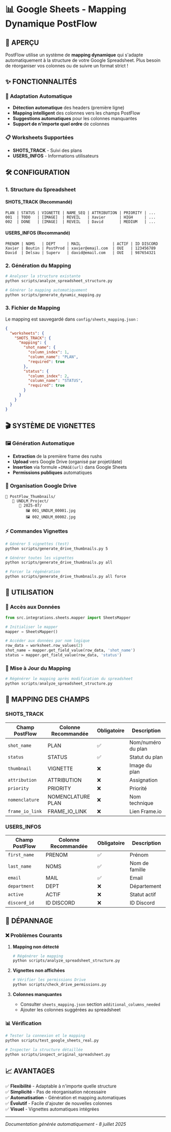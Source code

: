 # 📊 Google Sheets - Mapping Dynamique PostFlow

## 🎯 APERÇU

PostFlow utilise un système de **mapping dynamique** qui s'adapte automatiquement à la structure de votre Google Spreadsheet. Plus besoin de réorganiser vos colonnes ou de suivre un format strict !

## ✨ FONCTIONNALITÉS

### 🔄 **Adaptation Automatique**
- **Détection automatique** des headers (première ligne)
- **Mapping intelligent** des colonnes vers les champs PostFlow
- **Suggestions automatiques** pour les colonnes manquantes
- **Support de n'importe quel ordre** de colonnes

### 📋 **Worksheets Supportées**
- **SHOTS_TRACK** - Suivi des plans
- **USERS_INFOS** - Informations utilisateurs

## 🛠️ CONFIGURATION

### 1. Structure du Spreadsheet

#### SHOTS_TRACK (Recommandé)
```
PLAN | STATUS | VIGNETTE | NAME_SEQ | ATTRIBUTION | PRIORITY | ...
001  | TODO   | [IMAGE]  | REVEIL   | Xavier      | HIGH     | ...
002  | DONE   | [IMAGE]  | REVEIL   | David       | MEDIUM   | ...
```

#### USERS_INFOS (Recommandé)
```
PRENOM | NOMS   | DEPT     | MAIL              | ACTIF | ID DISCORD
Xavier | Boutin | PostProd | xavier@email.com  | OUI   | 123456789
David  | Delsau | Superv   | david@email.com   | OUI   | 987654321
```

### 2. Génération du Mapping

```bash
# Analyser la structure existante
python scripts/analyze_spreadsheet_structure.py

# Générer le mapping automatiquement
python scripts/generate_dynamic_mapping.py
```

### 3. Fichier de Mapping

Le mapping est sauvegardé dans `config/sheets_mapping.json` :

```json
{
  "worksheets": {
    "SHOTS_TRACK": {
      "mapping": {
        "shot_name": {
          "column_index": 1,
          "column_name": "PLAN",
          "required": true
        },
        "status": {
          "column_index": 2,
          "column_name": "STATUS",
          "required": true
        }
      }
    }
  }
}
```

## 🎬 SYSTÈME DE VIGNETTES

### 🖼️ **Génération Automatique**
- **Extraction** de la première frame des rushs
- **Upload** vers Google Drive (organisé par projet/date)
- **Insertion** via formule `=IMAGE(url)` dans Google Sheets
- **Permissions publiques** automatiques

### 📁 **Organisation Google Drive**
```
📁 PostFlow_Thumbnails/
   📁 UNDLM_Project/
      📁 2025-07/
         🖼️ 001_UNDLM_00001.jpg
         🖼️ 002_UNDLM_00002.jpg
```

### ⚡ **Commandes Vignettes**

```bash
# Générer 5 vignettes (test)
python scripts/generate_drive_thumbnails.py 5

# Générer toutes les vignettes
python scripts/generate_drive_thumbnails.py all

# Forcer la régénération
python scripts/generate_drive_thumbnails.py all force
```

## 🔧 UTILISATION

### 📖 **Accès aux Données**

```python
from src.integrations.sheets.mapper import SheetsMapper

# Initialiser le mapper
mapper = SheetsMapper()

# Accéder aux données par nom logique
row_data = worksheet.row_values(2)
shot_name = mapper.get_field_value(row_data, 'shot_name')
status = mapper.get_field_value(row_data, 'status')
```

### 🔄 **Mise à Jour du Mapping**

```python
# Régénérer le mapping après modification du spreadsheet
python scripts/analyze_spreadsheet_structure.py
```

## 🎯 MAPPING DES CHAMPS

### SHOTS_TRACK
| Champ PostFlow | Colonne Recommandée | Obligatoire | Description |
|----------------|--------------------|-----------|-----------| 
| `shot_name` | PLAN | ✅ | Nom/numéro du plan |
| `status` | STATUS | ✅ | Statut du plan |
| `thumbnail` | VIGNETTE | ❌ | Image du plan |
| `attribution` | ATTRIBUTION | ❌ | Assignation |
| `priority` | PRIORITY | ❌ | Priorité |
| `nomenclature` | NOMENCLATURE PLAN | ❌ | Nom technique |
| `frame_io_link` | FRAME_IO_LINK | ❌ | Lien Frame.io |

### USERS_INFOS
| Champ PostFlow | Colonne Recommandée | Obligatoire | Description |
|----------------|--------------------|-----------|-----------| 
| `first_name` | PRENOM | ✅ | Prénom |
| `last_name` | NOMS | ✅ | Nom de famille |
| `email` | MAIL | ✅ | Email |
| `department` | DEPT | ❌ | Département |
| `active` | ACTIF | ❌ | Statut actif |
| `discord_id` | ID DISCORD | ❌ | ID Discord |

## 🚨 DÉPANNAGE

### ❌ **Problèmes Courants**

1. **Mapping non détecté**
   ```bash
   # Régénérer le mapping
   python scripts/analyze_spreadsheet_structure.py
   ```

2. **Vignettes non affichées**
   ```bash
   # Vérifier les permissions Drive
   python scripts/check_drive_permissions.py
   ```

3. **Colonnes manquantes**
   - Consulter `sheets_mapping.json` section `additional_columns_needed`
   - Ajouter les colonnes suggérées au spreadsheet

### 📊 **Vérification**

```bash
# Tester la connexion et le mapping
python scripts/test_google_sheets_real.py

# Inspecter la structure détaillée
python scripts/inspect_original_spreadsheet.py
```

## 📈 AVANTAGES

✅ **Flexibilité** - Adaptable à n'importe quelle structure  
✅ **Simplicité** - Pas de réorganisation nécessaire  
✅ **Automatisation** - Génération et mapping automatiques  
✅ **Évolutif** - Facile d'ajouter de nouvelles colonnes  
✅ **Visuel** - Vignettes automatiques intégrées  

---

*Documentation générée automatiquement - 8 juillet 2025*

